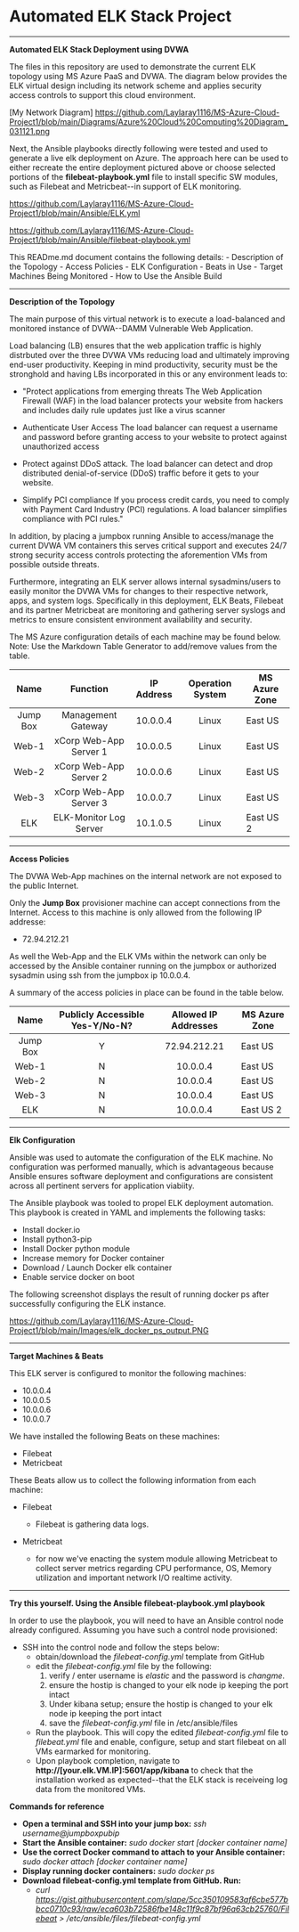 # Automated ELK Stack Project

***
**Automated ELK Stack Deployment using DVWA**

The files in this repository are used to demonstrate the current ELK topology using MS Azure PaaS and DVWA. The diagram below provides the ELK virtual design including its network scheme and applies security access controls to support this cloud environment.  

 [My Network Diagram] https://github.com/Laylaray1116/MS-Azure-Cloud-Project1/blob/main/Diagrams/Azure%20Cloud%20Computing%20Diagram_031121.png

Next, the Ansible playbooks directly following were tested and used to generate a live elk deployment on Azure. The approach here can be used to either recreate the entire deployment pictured above or choose selected portions of the **filebeat-playbook.yml** file to install specific SW modules, such as Filebeat and Metricbeat--in support of ELK monitoring.

 <https://github.com/Laylaray1116/MS-Azure-Cloud-Project1/blob/main/Ansible/ELK.yml>

 <https://github.com/Laylaray1116/MS-Azure-Cloud-Project1/blob/main/Ansible/filebeat-playbook.yml>

This READme.md document contains the following details: - Description of the Topology - Access Policies - ELK Configuration - Beats in Use - Target Machines Being Monitored - How to Use the Ansible Build
***
**Description of the Topology**

The main purpose of this virtual network is to execute a load-balanced and monitored instance of DVWA--DAMM Vulnerable Web Application.

Load balancing (LB) ensures that the web application traffic is  highly distrbuted over the three DVWA VMs reducing load and ultimately improving end-user productivity. Keeping in mind productivity, security must be the stronghold and having LBs incorporated in this or any environment leads to:

- "Protect applications from emerging threats
The Web Application Firewall (WAF) in the load balancer protects your website from hackers and includes daily rule updates just like a virus scanner

- Authenticate User Access
The load balancer can request a username and password before granting access to your website to protect against unauthorized access

- Protect against DDoS attack. The load balancer can detect and drop distributed denial-of-service (DDoS) traffic before it gets to your website.

- Simplify PCI compliance
If you process credit cards, you need to comply with Payment Card Industry (PCI) regulations. A load balancer simplifies compliance with PCI rules."

In addition, by placing a jumpbox running Ansible to access/manage the current DVWA VM containers this serves critical support and executes 24/7 strong security access controls protecting the aforemention VMs from possible outside threats.

Furthermore, integrating an ELK server allows internal sysadmins/users to easily monitor the DVWA VMs for changes to their respective network, apps, and system logs. Specifically in this deployment, ELK Beats, Filebeat and its partner Metricbeat are monitoring and gathering server syslogs and metrics to ensure consistent environment availability and security.

The MS Azure configuration details of each machine may be found below. Note: Use the Markdown Table Generator to add/remove values from the table.

|    Name   |        Function        | IP Address  | Operation System  | MS Azure Zone |
|:---------:|:----------------------:|:-----------:|:-----------------:|---------------|
| Jump Box  | Management Gateway     | 10.0.0.4    | Linux             | East US       |
| Web-1     | xCorp Web-App Server 1 | 10.0.0.5    | Linux             | East US       |
| Web-2     | xCorp Web-App Server 2 | 10.0.0.6    | Linux             | East US       |
| Web-3     | xCorp Web-App Server 3 | 10.0.0.7    | Linux             | East US       |
| ELK       | ELK-Monitor Log Server | 10.1.0.5    | Linux             | East US 2     |

***

**Access Policies**

The DVWA Web-App machines on the internal network are not exposed to the public Internet.

Only the **Jump Box** provisioner machine can accept connections from the Internet. Access to this machine is only allowed from the following IP addresse:

- 72.94.212.21

As well the Web-App and the ELK VMs within the network can only be accessed by the Ansible container running on the jumpbox or authorized sysadmin using ssh from the jumpbox ip 10.0.0.4.

A summary of the access policies in place can be found in the table below.

|    Name   |  Publicly Accessible Yes-Y/No-N?  | Allowed IP Addresses  | MS Azure Zone |
|:---------:|:---------------------------------:|:---------------------:|---------------|
| Jump Box  |                 Y                 |      72.94.212.21     |    East US    |
|   Web-1   |                 N                 |        10.0.0.4       |    East US    |
|   Web-2   |                 N                 |        10.0.0.4       |    East US    |
|   Web-3   |                 N                 |        10.0.0.4       |    East US    |
|    ELK    |                 N                 |        10.0.0.4       |   East US 2   |

 ***
**Elk Configuration**

Ansible was used to automate the configuration of the ELK machine. No configuration was performed manually, which is advantageous because Ansible ensures software deployment and configurations are consistent across all pertinent servers for application viabiity.

The Ansible playbook was tooled to propel ELK deployment automation. This playbook is created in YAML and implements the following tasks:

- Install docker.io
- Install python3-pip
- Install Docker python module
- Increase memory for Docker container
- Download / Launch Docker elk container
- Enable service docker on boot

The following screenshot displays the result of running docker ps after successfully configuring the ELK instance.

<https://github.com/Laylaray1116/MS-Azure-Cloud-Project1/blob/main/Images/elk_docker_ps_output.PNG>

***
**Target Machines & Beats**

This ELK server is configured to monitor the following machines:

- 10.0.0.4
- 10.0.0.5
- 10.0.0.6
- 10.0.0.7

We have installed the following Beats on these machines:

- Filebeat
- Metricbeat

These Beats allow us to collect the following information from each machine:

- Filebeat
  - Filebeat is gathering data logs. 

- Metricbeat
  - for now we've enacting the system module allowing Metricbeat to collect server metrics regarding CPU performance, OS, Memory utilization and important network I/O realtime activity.

***
**Try this yourself. Using the Ansible filebeat-playbook.yml playbook**

In order to use the playbook, you will need to have an Ansible control node already configured. Assuming you have such a control node provisioned:

- SSH into the control node and follow the steps below:
    - obtain/download the *filebeat-config.yml* template from GitHub
    - edit the *filebeat-config.yml* file by the following:
        1. verify / enter username is *elastic* and the password is *changme*.
        2. ensure the hostip is changed to your elk node ip keeping the port intact
        3. Under kibana setup; ensure the hostip is changed to your elk node ip keeping the port intact
        4. save the *filebeat-config.yml* file in /etc/ansible/files
    - Run the playbook. This will copy the edited *filebeat-config.yml* file to *filebeat.yml* file and enable, configure, setup and start filebeat on all VMs earmarked for monitoring.
    - Upon playbook completion, navigate to **http://[your.elk.VM.IP]:5601/app/kibana** to check that the installation worked as expected--that the ELK stack is receiveing log data from the monitored VMs.

**Commands for reference**

 - **Open a terminal and SSH into your jump box:** *ssh username@jumpboxpubip*
 - **Start the Ansible container:**
    *sudo docker start [docker container name]*
- **Use the correct Docker command to attach to your Ansible container:**
    *sudo docker attach [docker container name]*
- **Display running docker containers:** *sudo docker ps*
- **Download filebeat-config.yml template from GitHub. Run:**
    - *curl https://gist.githubusercontent.com/slape/5cc350109583af6cbe577bbcc0710c93/raw/eca603b72586fbe148c11f9c87bf96a63cb25760/Filebeat > /etc/ansible/files/filebeat-config.yml*
